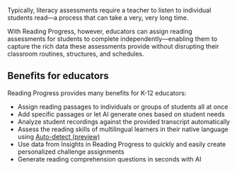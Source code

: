Typically, literacy assessments require a teacher to listen to individual students read—a process that can take a very, very long time.

With Reading Progress, however, educators can assign reading assessments for students to complete independently—enabling them to capture the rich data these assessments provide without disrupting their classroom routines, structures, and schedules.

## Benefits for educators

Reading Progress provides many benefits for K-12 educators:

- Assign reading passages to individuals or groups of students all at once
- Add specific passages or let AI generate ones based on student needs
- Analyze student recordings against the provided transcript automatically
- Assess the reading skills of multilingual learners in their native language using [Auto-detect (preview)](https://support.microsoft.com/topic/getting-started-with-reading-progress-in-teams-7617c11c-d685-4cb7-8b75-3917b297c407#ID0EDD=Supported_Languages&id0edd=supported_languages)
- Use data from Insights in Reading Progress to quickly and easily create personalized challenge assignments
- Generate reading comprehension questions in seconds with AI